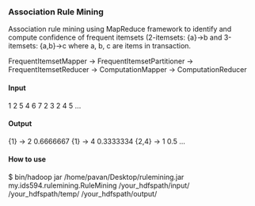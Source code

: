### Association Rule Mining

Association rule mining using MapReduce framework to identify and compute confidence of frequent itemsets (2-itemsets: {a}->b and 3-itemsets: {a,b}->c where a, b, c are items in transaction.

FrequentItemsetMapper -> FrequentItemsetPartitioner -> FrequentItemsetReducer -> ComputationMapper -> ComputationReducer

#### Input
1 2 5 4 6 7 
2 3
2 4 5
...

#### Output
{1} -> 2 	0.6666667
{1} -> 4 	0.3333334
{2,4} -> 1	0.5
...

#### How to use

$ bin/hadoop jar /home/pavan/Desktop/rulemining.jar my.ids594.rulemining.RuleMining /your_hdfspath/input/ /your_hdfspath/temp/ /your_hdfspath/output/


